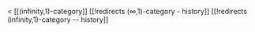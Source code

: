 &lt; [[(infinity,1)-category]]
[[!redirects (∞,1)-category - history]]
[[!redirects (infinity,1)-category -- history]]